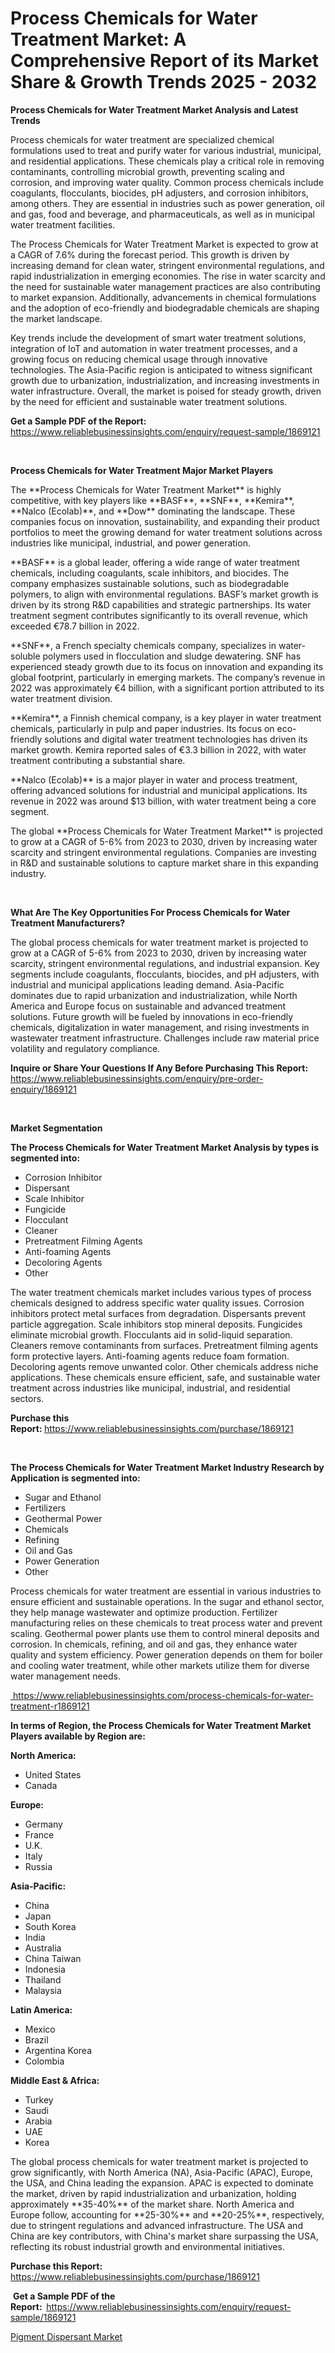 <p><h1>Process Chemicals for Water Treatment Market: A Comprehensive Report of its Market Share & Growth Trends 2025 - 2032</h1></p><p><strong>Process Chemicals for Water Treatment Market Analysis and Latest Trends</strong></p>
<p><p>Process chemicals for water treatment are specialized chemical formulations used to treat and purify water for various industrial, municipal, and residential applications. These chemicals play a critical role in removing contaminants, controlling microbial growth, preventing scaling and corrosion, and improving water quality. Common process chemicals include coagulants, flocculants, biocides, pH adjusters, and corrosion inhibitors, among others. They are essential in industries such as power generation, oil and gas, food and beverage, and pharmaceuticals, as well as in municipal water treatment facilities.</p><p>The Process Chemicals for Water Treatment Market is expected to grow at a CAGR of 7.6% during the forecast period. This growth is driven by increasing demand for clean water, stringent environmental regulations, and rapid industrialization in emerging economies. The rise in water scarcity and the need for sustainable water management practices are also contributing to market expansion. Additionally, advancements in chemical formulations and the adoption of eco-friendly and biodegradable chemicals are shaping the market landscape.</p><p>Key trends include the development of smart water treatment solutions, integration of IoT and automation in water treatment processes, and a growing focus on reducing chemical usage through innovative technologies. The Asia-Pacific region is anticipated to witness significant growth due to urbanization, industrialization, and increasing investments in water infrastructure. Overall, the market is poised for steady growth, driven by the need for efficient and sustainable water treatment solutions.</p></p>
<p><strong>Get a Sample PDF of the Report:&nbsp;</strong> <a href="https://www.reliablebusinessinsights.com/enquiry/request-sample/1869121?utm_campaign=2098&utm_medium=2&utm_source=Github&utm_content=ia&utm_term=25012025&utm_id=process-chemicals-for-water-treatment">https://www.reliablebusinessinsights.com/enquiry/request-sample/1869121</a></p>
<p>&nbsp;</p>
<p><strong>Process Chemicals for Water Treatment Major Market Players</strong></p>
<p><p>The **Process Chemicals for Water Treatment Market** is highly competitive, with key players like **BASF**, **SNF**, **Kemira**, **Nalco (Ecolab)**, and **Dow** dominating the landscape. These companies focus on innovation, sustainability, and expanding their product portfolios to meet the growing demand for water treatment solutions across industries like municipal, industrial, and power generation.</p><p>**BASF** is a global leader, offering a wide range of water treatment chemicals, including coagulants, scale inhibitors, and biocides. The company emphasizes sustainable solutions, such as biodegradable polymers, to align with environmental regulations. BASF’s market growth is driven by its strong R&D capabilities and strategic partnerships. Its water treatment segment contributes significantly to its overall revenue, which exceeded €78.7 billion in 2022.</p><p>**SNF**, a French specialty chemicals company, specializes in water-soluble polymers used in flocculation and sludge dewatering. SNF has experienced steady growth due to its focus on innovation and expanding its global footprint, particularly in emerging markets. The company’s revenue in 2022 was approximately €4 billion, with a significant portion attributed to its water treatment division.</p><p>**Kemira**, a Finnish chemical company, is a key player in water treatment chemicals, particularly in pulp and paper industries. Its focus on eco-friendly solutions and digital water treatment technologies has driven its market growth. Kemira reported sales of €3.3 billion in 2022, with water treatment contributing a substantial share.</p><p>**Nalco (Ecolab)** is a major player in water and process treatment, offering advanced solutions for industrial and municipal applications. Its revenue in 2022 was around $13 billion, with water treatment being a core segment.</p><p>The global **Process Chemicals for Water Treatment Market** is projected to grow at a CAGR of 5-6% from 2023 to 2030, driven by increasing water scarcity and stringent environmental regulations. Companies are investing in R&D and sustainable solutions to capture market share in this expanding industry.</p></p>
<p>&nbsp;</p>
<p><strong>What Are The Key Opportunities For Process Chemicals for Water Treatment Manufacturers?</strong></p>
<p><p>The global process chemicals for water treatment market is projected to grow at a CAGR of 5-6% from 2023 to 2030, driven by increasing water scarcity, stringent environmental regulations, and industrial expansion. Key segments include coagulants, flocculants, biocides, and pH adjusters, with industrial and municipal applications leading demand. Asia-Pacific dominates due to rapid urbanization and industrialization, while North America and Europe focus on sustainable and advanced treatment solutions. Future growth will be fueled by innovations in eco-friendly chemicals, digitalization in water management, and rising investments in wastewater treatment infrastructure. Challenges include raw material price volatility and regulatory compliance.</p></p>
<p><strong>Inquire or Share Your Questions If Any Before Purchasing This Report:</strong> <a href="https://www.reliablebusinessinsights.com/enquiry/pre-order-enquiry/1869121?utm_campaign=2098&utm_medium=2&utm_source=Github&utm_content=ia&utm_term=25012025&utm_id=process-chemicals-for-water-treatment">https://www.reliablebusinessinsights.com/enquiry/pre-order-enquiry/1869121</a></p>
<p>&nbsp;</p>
<p><strong>Market Segmentation</strong></p>
<p><strong>The Process Chemicals for Water Treatment Market Analysis by types is segmented into:</strong></p>
<p><ul><li>Corrosion Inhibitor</li><li>Dispersant</li><li>Scale Inhibitor</li><li>Fungicide</li><li>Flocculant</li><li>Cleaner</li><li>Pretreatment Filming Agents</li><li>Anti-foaming Agents</li><li>Decoloring Agents</li><li>Other</li></ul></p>
<p><p>The water treatment chemicals market includes various types of process chemicals designed to address specific water quality issues. Corrosion inhibitors protect metal surfaces from degradation. Dispersants prevent particle aggregation. Scale inhibitors stop mineral deposits. Fungicides eliminate microbial growth. Flocculants aid in solid-liquid separation. Cleaners remove contaminants from surfaces. Pretreatment filming agents form protective layers. Anti-foaming agents reduce foam formation. Decoloring agents remove unwanted color. Other chemicals address niche applications. These chemicals ensure efficient, safe, and sustainable water treatment across industries like municipal, industrial, and residential sectors.</p></p>
<p><strong>Purchase this Report:&nbsp;</strong><a href="https://www.reliablebusinessinsights.com/purchase/1869121?utm_campaign=2098&utm_medium=2&utm_source=Github&utm_content=ia&utm_term=25012025&utm_id=process-chemicals-for-water-treatment">https://www.reliablebusinessinsights.com/purchase/1869121</a></p>
<p>&nbsp;</p>
<p><strong>The Process Chemicals for Water Treatment Market Industry Research by Application is segmented into:</strong></p>
<p><ul><li>Sugar and Ethanol</li><li>Fertilizers</li><li>Geothermal Power</li><li>Chemicals</li><li>Refining</li><li>Oil and Gas</li><li>Power Generation</li><li>Other</li></ul></p>
<p><p>Process chemicals for water treatment are essential in various industries to ensure efficient and sustainable operations. In the sugar and ethanol sector, they help manage wastewater and optimize production. Fertilizer manufacturing relies on these chemicals to treat process water and prevent scaling. Geothermal power plants use them to control mineral deposits and corrosion. In chemicals, refining, and oil and gas, they enhance water quality and system efficiency. Power generation depends on them for boiler and cooling water treatment, while other markets utilize them for diverse water management needs.</p></p>
<p><a href="https://www.reliablebusinessinsights.com/process-chemicals-for-water-treatment-r1869121?utm_campaign=2098&utm_medium=2&utm_source=Github&utm_content=ia&utm_term=25012025&utm_id=process-chemicals-for-water-treatment">&nbsp;https://www.reliablebusinessinsights.com/process-chemicals-for-water-treatment-r1869121</a></p>
<p><strong>In terms of Region, the Process Chemicals for Water Treatment Market Players available by Region are:</strong></p>
<p>
    <p> <strong> North America: </strong>
        <ul>
            <li>United States</li>
            <li>Canada</li>
        </ul>
        </p> 
    <p> <strong> Europe: </strong>
        <ul>
            <li>Germany</li>
            <li>France</li>
            <li>U.K.</li>
            <li>Italy</li>
            <li>Russia</li>
        </ul>
        </p> 
    <p> <strong> Asia-Pacific: </strong>
        <ul>
            <li>China</li>
            <li>Japan</li>
            <li>South Korea</li>
            <li>India</li>
            <li>Australia</li>
            <li>China Taiwan</li>
            <li>Indonesia</li>
            <li>Thailand</li>
            <li>Malaysia</li>
        </ul>
        </p> 
    <p> <strong> Latin America: </strong>
        <ul>
            <li>Mexico</li>
            <li>Brazil</li>
            <li>Argentina Korea</li>
            <li>Colombia</li>
        </ul>
        </p> 
    <p> <strong> Middle East & Africa: </strong>
        <ul>
            <li>Turkey</li>
            <li>Saudi</li>
            <li>Arabia</li>
            <li>UAE</li>
            <li>Korea</li>
        </ul>
    </p>
    </p>
<p><p>The global process chemicals for water treatment market is projected to grow significantly, with North America (NA), Asia-Pacific (APAC), Europe, the USA, and China leading the expansion. APAC is expected to dominate the market, driven by rapid industrialization and urbanization, holding approximately **35-40%** of the market share. North America and Europe follow, accounting for **25-30%** and **20-25%**, respectively, due to stringent regulations and advanced infrastructure. The USA and China are key contributors, with China's market share surpassing the USA, reflecting its robust industrial growth and environmental initiatives.</p></p>
<p><strong>Purchase this Report: </strong><a href="https://www.reliablebusinessinsights.com/purchase/1869121?utm_campaign=2098&utm_medium=2&utm_source=Github&utm_content=ia&utm_term=25012025&utm_id=process-chemicals-for-water-treatment">https://www.reliablebusinessinsights.com/purchase/1869121</a></p>
<p>&nbsp;<strong>Get a Sample PDF of the Report:&nbsp;&nbsp;</strong><a href="https://www.reliablebusinessinsights.com/enquiry/request-sample/1869121?utm_campaign=2098&utm_medium=2&utm_source=Github&utm_content=ia&utm_term=25012025&utm_id=process-chemicals-for-water-treatment">https://www.reliablebusinessinsights.com/enquiry/request-sample/1869121</a></p>
<p><strong></strong></p>
<p><p><a href="https://github.com/Krish2023na/Market-Research-Report-List-7/blob/main/pigment-dispersant-market.md?utm_campaign=2098&utm_medium=2&utm_source=Github&utm_content=ia&utm_term=25012025&utm_id=process-chemicals-for-water-treatment">Pigment Dispersant Market</a></p></p>